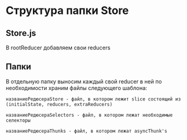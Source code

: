 # Структура папки Store

## Store.js

В rootReducer добавляем свои reducers

## Папки

В отдельную папку выносим каждый свой reducer в ней по необходимости храним файлы следующего шаблона:

```
названиеРедюсераStore - файл, в котором лежит slice состоящий из (initialState, reducers, extraReducers)
```

```
названиеРедюсераSelectors - файл, в котором лежат необходимые селекторы
```

```
названиеРедюсераThunks - файл, в котором лежат asyncThunk's
```
